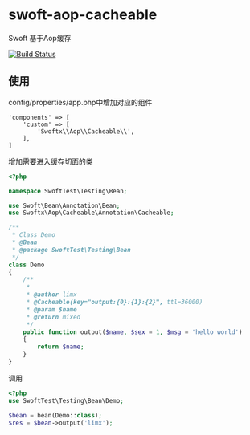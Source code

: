 # swoft-aop-cacheable
Swoft 基于Aop缓存

[![Build Status](https://travis-ci.org/limingxinleo/swoft-aop-cacheable.svg?branch=master)](https://travis-ci.org/limingxinleo/swoft-aop-cacheable)

## 使用
config/properties/app.php中增加对应的组件
~~~
'components' => [
    'custom' => [
        'Swoftx\\Aop\\Cacheable\\',
    ],
]
~~~

增加需要进入缓存切面的类
~~~php
<?php

namespace SwoftTest\Testing\Bean;

use Swoft\Bean\Annotation\Bean;
use Swoftx\Aop\Cacheable\Annotation\Cacheable;

/**
 * Class Demo
 * @Bean
 * @package SwoftTest\Testing\Bean
 */
class Demo
{
    /**
     *
     * @author limx
     * @Cacheable(key="output:{0}:{1}:{2}", ttl=36000)
     * @param $name
     * @return mixed
     */
    public function output($name, $sex = 1, $msg = 'hello world')
    {
        return $name;
    }
}
~~~

调用
~~~php
<?php
use SwoftTest\Testing\Bean\Demo;

$bean = bean(Demo::class);
$res = $bean->output('limx');
~~~
